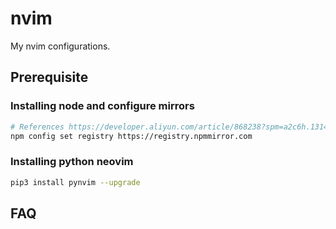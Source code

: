 # nvim

My nvim configurations.

## Prerequisite

### Installing node and configure mirrors
```bash
# References https://developer.aliyun.com/article/868238?spm=a2c6h.13148508.0.0.66e84f0ehbA8XI
npm config set registry https://registry.npmmirror.com
```
### Installing python neovim
``` bash
pip3 install pynvim --upgrade
```

## FAQ
